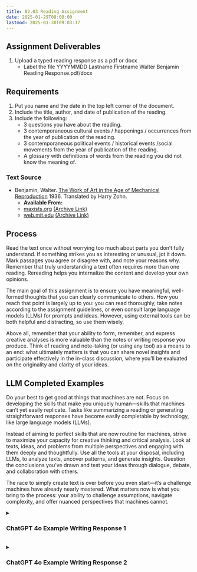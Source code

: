 ```yaml
---
title: 02.03 Reading Assignment
date: 2025-01-29T09:00:00
lastmod: 2025-01-30T09:03:17
---
```


## Assignment Deliverables

1. Upload a typed reading response as a pdf or docx
   - Label the file YYYYMMDD Lastname Firstname Walter Benjamin Reading Response.pdf/docx

## Requirements

1. Put you name and the date in the top left corner of the document.
2. Include the title, author, and date of publication of the reading.
3. Include the following:
   - 3 questions you have about the reading.
   - 3 contemporaneous cultural events / happenings / occurrences from the year of publication of the reading.
   - 3 contemporaneous political events / historical events /social movements from the year of publication of the reading.
   - A glossary with definitions of words from the reading you did not know the meaning of.

### Text Source

- Benjamin, Walter. [The Work of Art in the Age of Mechanical Reproduction](https://www.marxists.org/reference/subject/philosophy/works/ge/benjamin.htm) 1936. Translated by Harry Zohn.
  - **Available From:**
  - [maxists.org](https://www.marxists.org/) [(Archive Link)](https://web.archive.org/web/20240418175200/https://www.marxists.org/reference/subject/philosophy/works/ge/benjamin.htm)
  - [web.mit.edu](https://web.mit.edu/) [(Archive Link)](https://web.archive.org/web/20240622141032/https://web.mit.edu/allanmc/www/benjamin.pdf)

## Process

Read the text once without worrying too much about parts you don’t fully understand. If something strikes you as interesting or unusual, jot it down. Mark passages you agree or disagree with, and note your reasons why. Remember that truly understanding a text often requires more than one reading. Rereading helps you internalize the content and develop your own opinions.

The main goal of this assignment is to ensure you have meaningful, well-formed thoughts that you can clearly communicate to others. How you reach that point is largely up to you: you can read thoroughly, take notes according to the assignment guidelines, or even consult large language models (LLMs) for prompts and ideas. However, using external tools can be both helpful and distracting, so use them wisely.

Above all, remember that your ability to form, remember, and express creative analyses is more valuable than the notes or writing response you produce. Think of reading and note-taking (or using any tool) as a means to an end: what ultimately matters is that you can share novel insights and participate effectively in the in-class discussion, where you’ll be evaluated on the originality and clarity of your ideas.

## LLM Completed Examples

Do your best to get good at things that machines are not. Focus on developing the skills that make you uniquely human—skills that machines can’t yet easily replicate. Tasks like summarizing a reading or generating straightforward responses have become easily completable by technology, like large language models (LLMs).

Instead of aiming to perfect skills that are now routine for machines, strive to maximize your capacity for creative thinking and critical analysis. Look at texts, ideas, and problems from multiple perspectives and engaging with them deeply and thoughtfully. Use all the tools at your disposal, including LLMs, to analyze texts, uncover patterns, and generate insights. Question the conclusions you’ve drawn and test your ideas through dialogue, debate, and collaboration with others.

The race to simply create text is over before you even start—it’s a challenge machines have already nearly mastered. What matters now is what you bring to the process: your ability to challenge assumptions, navigate complexity, and offer nuanced perspectives that machines cannot.

<details>
<summary>

### ChatGPT 4o Example Writing Response 1

</summary>

_This ChatGPT 4o example response was generated from merely pasting the content of the assignment above as the prompt. The text of the reading was not included. The simple prompt of "do the assignment" was enough to burp out plenty of text._

**Name:** [Your Name]  
**Date:** [Today's Date]

**Title:** _The Work of Art in the Age of Mechanical Reproduction_  
**Author:** Walter Benjamin  
**Date of Publication:** 1936

#### 1. Questions about the Reading

1. How does Benjamin’s concept of "aura" relate to contemporary debates about digital art and NFTs?
2. What are the implications of Benjamin’s analysis for the role of artists in political movements today?
3. Does Benjamin’s argument about the democratization of art through reproduction hold true in the age of social media?

#### 2. Contemporaneous Cultural Events (1936)

1. The film _Modern Times_ by Charlie Chaplin was released, critiquing industrialization and labor conditions, paralleling Benjamin’s ideas about art and technology.
2. The debut of _Gone with the Wind_ by Margaret Mitchell marked a significant cultural phenomenon in literature.
3. The establishment of the San Francisco Museum of Modern Art highlighted growing institutional support for modern art.

#### 3. Contemporaneous Political Events / Historical Movements (1936)

1. The Spanish Civil War began, representing a major ideological conflict between fascism and democracy.
2. The Berlin Olympics were held, showcasing Nazi propaganda and the international tensions of the pre-WWII era.
3. Franklin D. Roosevelt was re-elected as U.S. President, continuing the New Deal policies aimed at economic recovery during the Great Depression.

#### 4. Glossary

1. **Aura** - The unique presence and authenticity of a work of art, particularly tied to its original context of creation.
2. **Mechanical Reproduction** - The process by which art and media are duplicated using technology, such as printing or film, diminishing their “aura.”
3. **Cult Value** - The value of art derived from its ritual or religious significance, as opposed to its exhibition value in public spaces.
4. **Exhibition Value** - The worth of art based on its accessibility and ability to be widely displayed or distributed.
5. **Fascism** - A political ideology characterized by authoritarian nationalism, suppression of dissent, and the merging of state and corporate power.

#### Reflection and Notes

Reading Benjamin’s essay emphasized how art's function has shifted from ritualistic and cult-like to widely disseminated and politically charged. His notion of “aura” challenges how we perceive authenticity in today’s context, particularly when images, videos, and digital creations are endlessly replicated and shared.

This reading pushed me to think critically about how new technologies (such as AI) continue to reshape our cultural and artistic landscape, both democratizing access and raising questions about the value of originality.

</details>
<br>
<details>
<summary>

### ChatGPT 4o Example Writing Response 2

</summary>

_This second ChatGPT 4o example response was generated from the prompt, "do the assignment again with all new information as if a second student completed it"_

**Name:** [Second Student’s Name]  
**Date:** [Today's Date]

**Title:** _The Work of Art in the Age of Mechanical Reproduction_  
**Author:** Walter Benjamin  
**Date of Publication:** 1936

#### 1. Questions about the Reading

1. How does the shift from “cult value” to “exhibition value” affect the perception of traditional art forms like painting or sculpture?
2. In what ways does Benjamin’s idea of art’s political potential apply to modern protest movements?
3. Could Benjamin’s critique of mechanical reproduction extend to the digital manipulation of images and video today?

#### 2. Contemporaneous Cultural Events (1936)

1. The _Life_ magazine photojournalism format launched, revolutionizing visual storytelling and aligning with Benjamin’s focus on reproduction.
2. Sergei Eisenstein’s film _Bezhin Meadow_ was produced, highlighting the use of cinema as a medium for political messaging.
3. The International Surrealist Exhibition opened in London, reflecting the avant-garde artistic movements of the time.

#### 3. Contemporaneous Political Events / Historical Movements (1936)

1. Adolf Hitler reoccupied the Rhineland in violation of the Treaty of Versailles, marking a key event leading up to WWII.
2. The Great Purge began in the Soviet Union under Stalin, showcasing state control and the suppression of dissent.
3. Italy’s invasion of Ethiopia escalated tensions and highlighted the failures of the League of Nations in preventing aggression.

#### 4. Glossary

1. **Dialectical Materialism** - A Marxist concept emphasizing the role of material conditions in shaping societal changes.
2. **Technological Reproducibility** - The ability to replicate art and other works through mechanical processes, such as printing or film production.
3. **Aura Decay** - The diminishing of an artwork’s “aura” or unique presence due to mass reproduction and technological advancements.
4. **Mass Culture** - Cultural products created for and consumed by large audiences, often critiqued for prioritizing entertainment over depth.
5. **Propaganda** - Media or communication used to influence public opinion, often by governments or organizations for political purposes.

#### Reflection and Notes

Benjamin’s essay resonated with contemporary concerns about the role of technology in shaping culture. His analysis of art’s reproducibility made me think about how digital tools have democratized creative processes while simultaneously challenging ideas of originality. The comparison of art's “cult value” to its modern “exhibition value” raises important questions about how audiences engage with art in an era dominated by screens.

The parallels between Benjamin’s historical context and today’s digital landscape suggest that issues of authenticity, political impact, and cultural relevance continue to evolve but remain deeply intertwined with technology.

</details>
<br>
